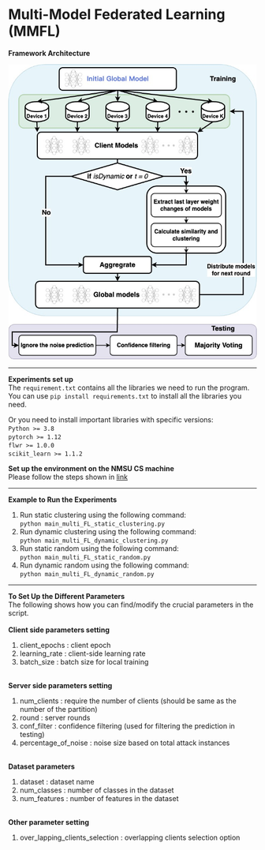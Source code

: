 # Multi-Model Federated Learning (MMFL)
**Framework Architecture**<br>

![alt text](https://github.com/JiefeiLiu/FL_Multi_model/blob/main/plots/Multi_model_clustering-Clustering.jpg)

****
**Experiments set up**<br>
The ```requirement.txt``` contains all the libraries we need to run the program. <br>
You can use ```pip install requirements.txt``` to install all the libraries you need. 

Or you need to install important libraries with specific versions: <br>
```Python >= 3.8``` <br>
```pytorch >= 1.12```<br>
```flwr >= 1.0.0```<br>
```scikit_learn >= 1.1.2```<br>

**Set up the environment on the NMSU CS machine** <br>
Please follow the steps shown in [link](https://github.com/JiefeiLiu/Federated_learning_env_set_up)

****
**Example to Run the Experiments**

1. Run static clustering using the following command:<br>
```python main_multi_FL_static_clustering.py```<br>
2. Run dynamic clustering using the following command:<br>
```python main_multi_FL_dynamic_clustering.py```<br>
3. Run static random using the following command:<br>
```python main_multi_FL_static_random.py```<br>
4. Run dynamic random using the following command:<br>
```python main_multi_FL_dynamic_random.py```<br>


****
**To Set Up the Different Parameters**<br>
The following shows how you can find/modify the crucial parameters in the script. <br><br>
**Client side parameters setting**<br>
1. client_epochs : client epoch<br>
2. learning_rate : client-side learning rate <br>
3. batch_size : batch size for local training<br><br>

**Server side parameters setting**<br>
1. num_clients : require the number of clients (should be same as the number of the partition)<br>
2. round : server rounds<br>
3. conf_filter : confidence filtering (used for filtering the prediction in testing)<br>
4. percentage_of_noise : noise size based on total attack instances<br><br>

**Dataset parameters**<br>
1. dataset : dataset name <br>
2. num_classes : number of classes in the dataset<br>
3. num_features : number of features in the dataset<br><br>

**Other parameter setting**<br>
1. over_lapping_clients_selection : overlapping clients selection option<br>

